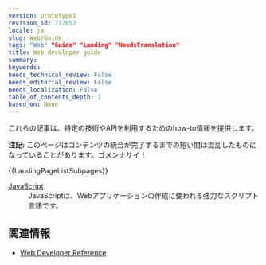 ```yaml
---
version: prototype1
revision_id: 712657
locale: ja
slug: Web/Guide
tags: "Web" "Guide" "Landing" "NeedsTranslation"
title: Web developer guide
summary: 
keywords: 
needs_technical_review: False
needs_editorial_review: False
needs_localization: False
table_of_contents_depth: 1
based_on: None
---
```

<p>これらの記事は、特定の技術やAPIを利用するためのhow-to情報を提供します。</p>
<div class="note">
 <p><strong>注記:</strong> このページはコンテンツの統合が完了するまでの短い間は混乱したものになっていることがあります。ゴメンナサイ！</p>
</div>
<div>
 {{LandingPageListSubpages}}</div>
<dl>
 <dt>
  <a href="/ja/docs/JavaScript" title="JavaScript">JavaScript</a></dt>
 <dd>
  JavaScriptは、Webアプリケーションの作成に使われる強力なスクリプト言語です。</dd>
</dl>
<h2 id="See_also" name="See_also">関連情報</h2>
<ul>
 <li><a href="/ja/docs/Web/Reference" title="Web/Reference">Web Developer Reference</a></li>
</ul>

